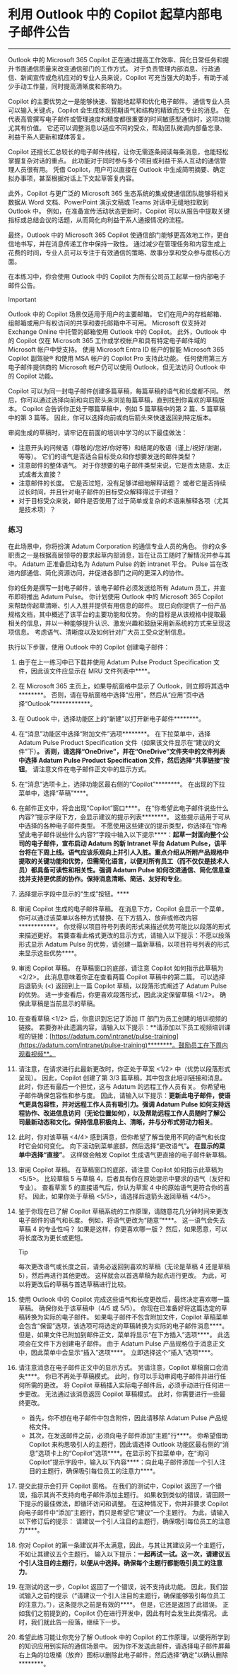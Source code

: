 # 利用 Outlook 中的 Copilot 起草内部电子邮件公告
---
Outlook 中的 Microsoft 365 Copilot 正在通过提高工作效率、简化日常任务和提升书面通信质量来改变通信部门的工作方式。 对于负责管理内部消息、行政通信、新闻宣传或危机应对的专业人员来说，Copilot 可充当强大的助手，有助于减少手动工作量，同时提高清晰度和影响力。

Copilot 的主要优势之一是能够快速、智能地起草和优化电子邮件。 通信专业人员可以输入关键点，Copilot 会生成体现预期语气和结构的精致而又专业的消息。 在代表高管撰写电子邮件或管理速度和精度都很重要的时间敏感型通信时，这项功能尤其有价值。 它还可以调整消息以适应不同的受众，帮助团队微调内部备忘录、利益干系人更新和媒体答复。

Copilot 还擅长汇总较长的电子邮件线程，让你无需逐条阅读每条消息，也能轻松掌握复杂对话的重点。 此功能对于同时参与多个项目或利益干系人互动的通信管理人员很有用。 凭借 Copilot，用户可以直接在 Outlook 中生成简明摘要、确定拟办事项，甚至根据对话上下文起草答复内容。

此外，Copilot 与更广泛的 Microsoft 365 生态系统的集成使通信团队能够将相关数据从 Word 文档、PowerPoint 演示文稿或 Teams 对话中无缝地拉取到 Outlook 中。 例如，在准备宣传活动状态更新时，Copilot 可以从报告中提取关键指标或总结会议的话题，从而简化向利益干系人通报情况的流程。

最终，Outlook 中的 Microsoft 365 Copilot 使通信部门能够更高效地工作，更自信地书写，并在消息传递工作中保持一致性。 通过减少在管理任务和内容生成上花费的时间，专业人员可以专注于有效通信的策略、故事分享和受众参与度核心方面。

在本练习中，你会使用 Outlook 中的 Copilot 为所有公司员工起草一份内部电子邮件公告。

> [!IMPORTANT]
>  Outlook 中的 Copilot 场景仅适用于用户的主要邮箱。 它们在用户的存档邮箱、组邮箱或用户有权访问的共享和委托邮箱中不可用。 Microsoft 仅支持对 Exchange Online 中托管的邮箱使用 Outlook 中的 Copilot。 此外，Outlook 中的 Copilot 仅在 Microsoft 365 工作或学校帐户和具有特定电子邮件域的 Microsoft 帐户中受支持。 使用 Microsoft Entra ID 帐户的智能 Microsoft 365 Copilot 副驾驶® 和使用 MSA 帐户的 Copilot Pro 支持此功能。 任何使用第三方电子邮件提供商的 Microsoft 帐户仍可以使用 Outlook，但无法访问 Outlook 中的 Copilot 功能。

Copilot 可以为同一封电子邮件创建多篇草稿，每篇草稿的语气和长度都不同。 然后，你可以通过选择向前和向后箭头来浏览每篇草稿，直到找到你喜欢的草稿版本。 Copilot 会告诉你正处于哪篇草稿中，例如 5 篇草稿中的第 2 篇、5 篇草稿中的第 3 篇等。 因此，你可以选择向前或向后箭头来快速返回到特定版本。

审阅生成的草稿时，请牢记在前面的培训中学习的以下最佳做法：

- 注意开头的问候语（尊敬的/您好/你好等）和结尾的敬语（谨上/祝好/谢谢，等等）。 它们的语气是否适合目标受众和你想要发送的邮件类型？
- 注意邮件的整体语气。 对于你想要的电子邮件类型来说，它是否太随意、太正式或者太直接？
- 注意邮件的长度。 它是否过短，没有足够详细地解释话题？ 或者它是否持续过长时间，并且针对电子邮件的目标受众解释得过于详细？ 
- 对于目标受众来说，邮件是否使用了过于简单或复杂的术语来解释各项（尤其是技术项）？

### 练习

在此场景中，你将扮演 Adatum Corporation 的通信专业人员的角色。 你的众多职责之一是根据高层领导的要求起草内部消息，旨在让员工随时了解情况并参与其中。 Adatum 正准备启动名为 Adatum Pulse 的新 intranet 平台。 Pulse 旨在改进内部通信、简化资源访问，并促进各部门之间的更深入的协作。

你的任务是撰写一封电子邮件，该电子邮件必须发送给所有 Adatum 员工，并宣布即将推出 Adatum Pulse。 你计划使用 Outlook 中的 Microsoft 365 Copilot 来帮助你起草清晰、引人入胜并提供有用信息的邮件。 现已向你提供了一份产品规格文档，其中概述了该平台的主要功能和优势。 你的目标是从该规格中提取最相关的信息，并以一种能够提升认识、激发兴趣和鼓励采用新系统的方式来呈现这项信息。 考虑语气、清晰度以及如何针对广大员工受众定制信息。

执行以下步骤，使用 Outlook 中的 Copilot 创建电子邮件：

1. 由于在上一练习中已下载并使用 Adatum Pulse Product Specification 文件，因此该文件应显示在 MRU 文件列表中****。
1. 在 Microsoft 365 主页上，如果导航窗格中显示了 Outlook，则立即将其选中********。 否则，请在导航窗格中选择“应用”，然后从“应用”页中选择“Outlook”************。
1. 在 Outlook 中，选择功能区上的“新建”以打开新电子邮件********。
1. 在“消息”功能区中选择“附加文件”选项********。 在下拉菜单中，选择 Adatum Pulse Product Specification 文件（如果该文件显示在“建议的文件”下）********。 否则，请选择“OneDrive”，并在“OneDrive”文件夹中的文件列表中选择 Adatum Pulse Product Specification 文件，然后选择“共享链接”按钮********。 请注意文件在电子邮件正文中的显示方式。 
1. 在“消息”选项卡上，选择功能区最右侧的“Copilot”********。 在出现的下拉菜单中，选择“草稿”****。
1. 在邮件正文中，将会出现“Copilot”窗口****。 在“你希望此电子邮件说些什么内容?”提示字段下方，会显示建议的提示列表********。 这些提示适用于可从中选择的各种电子邮件类型。 不愿使用这些建议的提示类型，你选择在“你希望此电子邮件说些什么内容?”字段中输入以下提示****：**起草一封面向整个公司的电子邮件，宣布启动 Adatum 的新 Intranet 平台 Adatum Pulse，该平台将在下周上线。语气应该乐观向上并引人入胜。重点介绍从所附产品规格中提取的关键功能和优势，但需简化语言，以便对所有员工（而不仅仅是技术人员）都具备可读性和相关性。强调 Adatum Pulse 如何改进通信、简化信息查找并支持更优质的协作。保持消息清晰、简洁、友好和专业**。
1. 选择提示字段中显示的“生成”按钮。****
1. 审阅 Copilot 生成的电子邮件草稿。 在消息下方，Copilot 会显示一个菜单，你可以通过该菜单以各种方式替换、在下方插入、放弃或修改内容************。 你觉得以项目符号列表的形式来描述优势可能比以段落的形式来描述更好。 若要查看此格式更改的显示方式，请输入以下提示：不愿以段落形式显示 Adatum Pulse 的优势，请创建一篇新草稿，以项目符号列表的形式来显示这些优势****。 
1. 审阅 Copilot 草稿。 在草稿窗口的底部，请注意 Copilot 如何指示此草稿为 <2/2>。 此消息意味着你正在查看两篇 Copilot 草稿中的第二篇。 可以选择后退箭头 (<) 返回到上一篇 Copilot 草稿，以段落形式阐述了 Adatum Pulse 的优势。 进一步查看后，你更喜欢段落形式，因此决定保留草稿 <1/2>。 确保此草稿是当前显示的草稿。
1. 在查看草稿 <1/2> 后，你意识到忘记了添加 IT 部门为员工创建的培训视频的链接。 若要弥补此遗漏内容，请输入以下提示：**请添加以下员工视频培训课程的链接：[https://adatum.com/intranet/pulse-training](https://adatum.com/intranet/pulse-training)********。鼓励员工在下周内观看视频**。 
1. 请注意，在请求进行此最新更改时，你正处于草案 <1/2> 中（优势以段落形式呈现）。 因此，Copilot 创建了第 3/3 篇草稿，其中包含此培训链接和消息。 此时，你还有最后一个担忧，这与 Adatum 的远程工作人员有关。 你希望电子邮件确保包容性和参与度。 因此，请输入以下提示：**更新此电子邮件，使语气更具包容性，并对远程工作人员有吸引力。强调 Adatum Pulse 如何支持远程协作、改进信息访问（无论位置如何），以及帮助远程工作人员随时了解公司最新动态和文化。保持信息积极向上、清晰，并与分布式劳动力相关**。
1. 此时，你对该草稿 <4/4> 感到满意，但你希望了解当使用不同的语气和长度时它会如何变化。 向下滚动到菜单底部，然后选择“更改语气”****。 在显示的菜单中选择“直接”****。 这样做会触发 Copilot 生成语气更直接的电子邮件新草稿。 
1. 审阅 Copilot 草稿。 在草稿窗口的底部，请注意 Copilot 如何指示此草稿为 <5/5>。 比较草稿 5 与草稿 4，后者具有你在原始提示中要求的语气（友好和专业）。 查看草案 5 的直接语气后，你认为草案 4 中的原始语气更符合你的喜好。 因此，如果你处于草稿 <5/5>，请选择后退箭头返回草稿 <4/5>。
1. 鉴于你现在已了解 Copilot 草稿系统的工作原理，请随意花几分钟时间来更改电子邮件的语气和长度。 例如，将语气更改为“随意”****。 这一语气会失去草稿 4 的专业性吗？ 如果是这样，你更喜欢哪一版？ 然后，如果愿意，可以将长度改为更长或更短。 

     

     > [!TIP]
     > 每次更改语气或长度之前，请务必返回到喜欢的草稿（无论是草稿 4 还是草稿 5），然后再进行其他更改。 这样就会以首选草稿为起点进行更改。 为此，可以将更改后的草稿与首选草稿进行比较。
1. 使用 Outlook 中的 Copilot 完成这些语气和长度更改后，最终决定喜欢哪一篇草稿。 确保你处于该草稿中（4/5 或 5/5）。 你现在已准备好将这篇选定的草稿转换为实际的电子邮件。 如果电子邮件不包含附加文件，Copilot 草稿菜单会包含“保留”选项，该选项可将选定的草稿转换为实际的电子邮件消息****。 但是，如果文件已附加到邮件正文，菜单将显示“在下方插入”选项****。 此选项会在文件下方创建电子邮件。 由于 Adatum Pulse 产品规格位于消息正文中，因此菜单中会显示“插入”选项****。 立即选择这个“插入”选项****。
1. 请注意消息在电子邮件正文中的显示方式。 另请注意，Copilot 草稿窗口会消失****。 你已不再处于草稿模式。 此时，你可以手动审阅电子邮件并进行任何所需的更改。 将 Copilot 草稿插入实际电子邮件后，必须手动进行任何进一步更改。 无法通过该消息返回 Copilot 草稿模式。 此时，你需要进行一些最终更改。 
    - 首先，你不想在电子邮件中包含附件，因此请移除 Adatum Pulse 产品规格文件。 
    - 其次，在发送邮件之前，必须向电子邮件添加“主题”行****。 你希望借助 Copilot 来构思吸引人的主题行，因此请选择 Outlook 功能区最右侧的“消息”选项卡上的“Copilot”选项****。在显示的下拉菜单中，在“询问 Copilot”提示字段中，输入以下内容****：向此电子邮件添加一个引人注目的主题行，确保吸引每位员工的注意力****。 
1. 提交此提示会打开 Copilot 窗格。 在我们的测试中，Copilot 返回了一个错误，指示其尚不支持向电子邮件添加主题行。 如果收到类似的错误，请回顾一下提示的最佳做法，即循环访问和调整。 在这种情况下，你并非要求 Copilot 向电子邮件中“添加”主题行，而只是希望它“建议”一个主题行。 为此，请输入以下修订后的提示： 请建议一个引人注目的主题行，确保吸引每位员工的注意力****。
1. 你对 Copilot 的第一条建议并不太满意，因此，与其让其建议另一个主题行，不如让其建议五个主题行。 输入以下提示：**一起再试一试。这一次，请建议五个引人注目的主题行，以便从中选择。确保每个主题行都能吸引员工的注意力**。
1. 在测试的这一步，Copilot 返回了一个错误，说不支持此功能。 因此，我们尝试输入之前的提示（“请建议一个引人注目的主题行，确保能够吸引每位员工的注意力。”），这条提示之前是有效的****。 但是，它还是返回了此错误。 正如我们之前提到的，Copilot 仍在进行开发中，因此有时会发生此类情况。 此时，我们就此告一段落，继续下一步。 
1. 希望此练习能让你充分了解 Outlook 中的 Copilot 的工作原理，以便将所学到的知识应用到实际的通信场景中。 因为你不发送此邮件，请选择电子邮件屏幕右上角的垃圾桶（放弃）图标以删除此电子邮件，然后选择“确定”以确认删除********。
